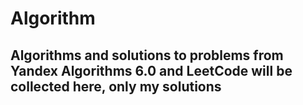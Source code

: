 # Algorithm
## Algorithms and solutions to problems from Yandex Algorithms 6.0 and LeetCode will be collected here, only my solutions
